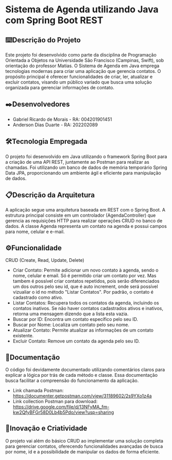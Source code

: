 # Sistema de Agenda utilizando Java com Spring Boot REST

## ⌨️Descrição do Projeto
Este projeto foi desenvolvido como parte da disciplina de Programação Orientada a Objetos na Universidade São Francisco (Campinas, Swift), sob orientação do professor Matias. O Sistema de Agenda em Java emprega tecnologias modernas para criar uma aplicação que gerencia contatos. O propósito principal é oferecer funcionalidades de criar, ler, atualizar e excluir contatos, visando um público variado que busca uma solução organizada para gerenciar informações de contato.

## ✒️Desenvolvedores
- Gabriel Ricardo de Morais - RA: 004201901451
- Anderson Dias Duarte      - RA: 202202089

## 🛠️Tecnologia Empregada
O projeto foi desenvolvido em Java utilizando o framework Spring Boot para a criação de uma API REST, juntamente ao Postman para realizar as chamadas. Foi utilizando um banco de dados de memória temporário Spring Data JPA, proporcionando um ambiente ágil e eficiente para manipulação de dados.

## 📋Descrição da Arquitetura
A aplicação segue uma arquitetura baseada em REST com o Spring Boot. A estrutura principal consiste em um controlador (AgendaController) que gerencia as requisições HTTP para realizar operações CRUD no banco de dados. A classe Agenda representa um contato na agenda e possui campos para nome, celular e e-mail.

## ⚙️Funcionalidade
CRUD (Create, Read, Update, Delete)
- Criar Contato: Permite adicionar um novo contato à agenda, sendo o nome, celular e email. Só é permitido criar um contato por vez. Mas tambem é possível criar contatos repetidos, pois serão diferenciados um dos outros pelo seu id, que é auto increment, onde será possível vizualiar o id no método "Listar Contatos". Por padrão, o contato é cadastrado como ativo.
- Listar Contatos: Recupera todos os contatos da agenda, incluindo os contatos inativos. Se não haver contatos cadastrados ativos e inativos, retorna uma mensagem dizendo que a lista esta vazia.
- Buscar por ID: Encontra um contato específico pelo seu ID.
- Buscar por Nome: Localiza um contato pelo seu nome.
- Atualizar Contato: Permite atualizar as informações de um contato existente.
- Excluir Contato: Remove um contato da agenda pelo seu ID.

## 📄Documentação
O código foi devidamente documentado utilizando comentários claros para explicar a lógica por trás de cada método e classe. Essa documentação busca facilitar a compreensão do funcionamento da aplicação.
- Link chamada Postman: https://documenter.getpostman.com/view/31189602/2s9YXo1z4a
- Link collection Postman para download: https://drive.google.com/file/d/13NFyMA_fm-kw2QfyBFGr58D0Lb4b5Pdo/view?usp=sharing

## 🚀Inovação e Criatividade
O projeto vai além do básico CRUD ao implementar uma solução completa para gerenciar contatos, oferecendo funcionalidades avançadas de busca por nome, id e a possibilidade de manipular os dados de forma eficiente.

